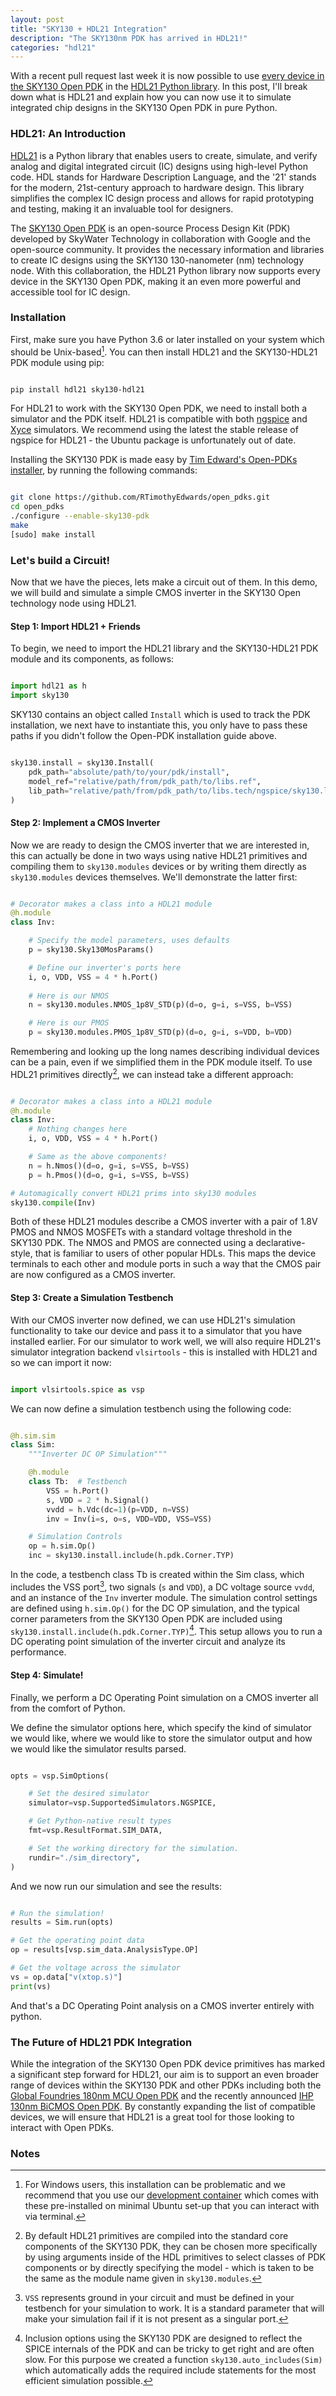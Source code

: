 ```yaml
---
layout: post
title: "SKY130 + HDL21 Integration"
description: "The SKY130nm PDK has arrived in HDL21!"
categories: "hdl21"
---
```


With a recent pull request last week it is now possible to use <a href="https://skywater-pdk.readthedocs.io/en/main/rules/device-details.html">every device in the SKY130 Open PDK</a> in the <a href="https://github.com/dan-fritchman/Hdl21">HDL21 Python library</a>. In this post, I'll break down what is HDL21 and explain how you can now use it to simulate integrated chip designs in the SKY130 Open PDK in pure Python.

### HDL21: An Introduction

<a href="https://github.com/dan-fritchman/Hdl21">HDL21</a> is a Python library that enables users to create, simulate, and verify analog and digital integrated circuit (IC) designs using high-level Python code. HDL stands for Hardware Description Language, and the '21' stands for the modern, 21st-century approach to hardware design. This library simplifies the complex IC design process and allows for rapid prototyping and testing, making it an invaluable tool for designers.

The <a href="https://github.com/google/skywater-pdk">SKY130 Open PDK</a> is an open-source Process Design Kit (PDK) developed by SkyWater Technology in collaboration with Google and the open-source community. It provides the necessary information and libraries to create IC designs using the SKY130 130-nanometer (nm) technology node. With this collaboration, the HDL21 Python library now supports every device in the SKY130 Open PDK, making it an even more powerful and accessible tool for IC design.

### Installation

First, make sure you have Python 3.6 or later installed on your system which should be Unix-based[^1]. You can then install HDL21 and the SKY130-HDL21 PDK module using pip:

```sh

pip install hdl21 sky130-hdl21

```

For HDL21 to work with the SKY130 Open PDK, we need to install both a simulator and the PDK itself. HDL21 is compatible with both <a href="https://ngspice.sourceforge.io/">ngspice</a> and <a href="https://xyce.sandia.gov/">Xyce</a> simulators. We recommend using the latest the stable release of ngspice for HDL21 - the Ubuntu package is unfortunately out of date.

Installing the SKY130 PDK is made easy by <a href="https://github.com/RTimothyEdwards/open_pdks">Tim Edward's Open-PDKs installer</a>, by running the following commands:

```sh

git clone https://github.com/RTimothyEdwards/open_pdks.git
cd open_pdks
./configure --enable-sky130-pdk
make
[sudo] make install

```

### Let's build a Circuit!

Now that we have the pieces, lets make a circuit out of them. In this demo, we will build and simulate a simple CMOS inverter in the SKY130 Open technology node using HDL21.

#### Step 1: Import HDL21 + Friends

To begin, we need to import the HDL21 library and the SKY130-HDL21 PDK module and its components, as follows:

```python

import hdl21 as h
import sky130

```

SKY130 contains an object called `Install` which is used to track the PDK installation, we next have to instantiate this, you only have to pass these paths if you didn't follow the Open-PDK installation guide above.

```python

sky130.install = sky130.Install(
    pdk_path="absolute/path/to/your/pdk/install",
    model_ref="relative/path/from/pdk_path/to/libs.ref",
    lib_path="relative/path/from/pdk_path/to/libs.tech/ngspice/sky130.lib.spice"
)

```

#### Step 2: Implement a CMOS Inverter

Now we are ready to design the CMOS inverter that we are interested in, this can actually be done in two ways using native HDL21 primitives and compiling them to `sky130.modules` devices or by writing them directly as `sky130.modules` devices themselves. We'll demonstrate the latter first:

```python

# Decorator makes a class into a HDL21 module
@h.module 
class Inv:

    # Specify the model parameters, uses defaults
    p = sky130.Sky130MosParams()

    # Define our inverter's ports here
    i, o, VDD, VSS = 4 * h.Port() 
    
    # Here is our NMOS
    n = sky130.modules.NMOS_1p8V_STD(p)(d=o, g=i, s=VSS, b=VSS)

    # Here is our PMOS
    p = sky130.modules.PMOS_1p8V_STD(p)(d=o, g=i, s=VDD, b=VDD)

```

Remembering and looking up the long names describing individual devices can be a pain, even if we simplified them in the PDK module itself. To use HDL21 primitives directly[^2], we can instead take a different approach:

```python

# Decorator makes a class into a HDL21 module
@h.module 
class Inv:
    # Nothing changes here
    i, o, VDD, VSS = 4 * h.Port()

    # Same as the above components!
    n = h.Nmos()(d=o, g=i, s=VSS, b=VSS) 
    p = h.Pmos()(d=o, g=i, s=VSS, b=VSS) 

# Automagically convert HDL21 prims into sky130 modules
sky130.compile(Inv) 

```

Both of these HDL21 modules describe a CMOS inverter with a pair of 1.8V PMOS and NMOS MOSFETs with a standard voltage threshold in the SKY130 PDK. The NMOS and PMOS are connected using a declarative-style, that is familiar to users of other popular HDLs. This maps the device terminals to each other and module ports in such a way that the CMOS pair are now configured as a CMOS inverter.

#### Step 3: Create a Simulation Testbench

With our CMOS inverter now defined, we can use HDL21's simulation functionality to take our device and pass it to a simulator that you have installed earlier. For our simulator to work well, we will also require HDL21's simulator integration backend `vlsirtools` - this is installed with HDL21 and so we can import it now:

```python

import vlsirtools.spice as vsp

```

We can now define a simulation testbench using the following code:

```python

@h.sim.sim
class Sim:
    """Inverter DC OP Simulation"""

    @h.module
    class Tb:  # Testbench
        VSS = h.Port()
        s, VDD = 2 * h.Signal()
        vvdd = h.Vdc(dc=1)(p=VDD, n=VSS)
        inv = Inv(i=s, o=s, VDD=VDD, VSS=VSS)

    # Simulation Controls
    op = h.sim.Op()
    inc = sky130.install.include(h.pdk.Corner.TYP)

```

In the code, a testbench class Tb is created within the Sim class, which includes the VSS port[^3], two signals (`s` and `VDD`), a DC voltage source `vvdd`, and an instance of the `Inv` inverter module. The simulation control settings are defined using `h.sim.Op()` for the DC OP simulation, and the typical corner parameters from the SKY130 Open PDK are included using `sky130.install.include(h.pdk.Corner.TYP)`[^4]. This setup allows you to run a DC operating point simulation of the inverter circuit and analyze its performance.

#### Step 4: Simulate!

Finally, we perform a DC Operating Point simulation on a CMOS inverter all from the comfort of Python.

We define the simulator options here, which specify the kind of simulator we would like, where we would like to store the simulator output and how we would like the simulator results parsed.

```python

opts = vsp.SimOptions(

    # Set the desired simulator
    simulator=vsp.SupportedSimulators.NGSPICE,

    # Get Python-native result types
    fmt=vsp.ResultFormat.SIM_DATA, 

    # Set the working directory for the simulation.
    rundir="./sim_directory",
)

```

And we now run our simulation and see the results:

```python

# Run the simulation!
results = Sim.run(opts)

# Get the operating point data
op = results[vsp.sim_data.AnalysisType.OP]

# Get the voltage across the simulator
vs = op.data["v(xtop.s)"]
print(vs)

```

And that's a DC Operating Point analysis on a CMOS inverter entirely with python.

### The Future of HDL21 PDK Integration

While the integration of the SKY130 Open PDK device primitives has marked a significant step forward for HDL21, our aim is to support an even broader range of devices within the SKY130 PDK and other PDKs including both the <a href="https://github.com/google/gf180mcu-pdk">Global Foundries 180nm MCU Open PDK</a> and the recently announced <a href="https://github.com/IHP-GmbH/IHP-Open-PDK">IHP 130nm BiCMOS Open PDK</a>. By constantly expanding the list of compatible devices, we will ensure that HDL21 is a great tool for those looking to interact with Open PDKs.

### Notes

[^1]: For Windows users, this installation can be problematic and we recommend that you use our <a href="devcontainer">development container</a> which comes with these pre-installed on minimal Ubuntu set-up that you can interact with via terminal.

[^2]: By default HDL21 primitives are compiled into the standard core components of the SKY130 PDK, they can be chosen more specifically by using arguments inside of the HDL primitives to select classes of PDK components or by directly specifying the model - which is taken to be the same as the module name given in `sky130.modules`.

[^3]: `VSS` represents ground in your circuit and must be defined in your testbench for your simulation to work. It is a standard parameter that will make your simulation fail if it is not present as a singular port.

[^4]: Inclusion options using the SKY130 PDK are designed to reflect the SPICE internals of the PDK and can be tricky to get right and are often slow. For this purpose we created a function `sky130.auto_includes(Sim)` which automatically adds the required include statements for the most efficient simulation possible.